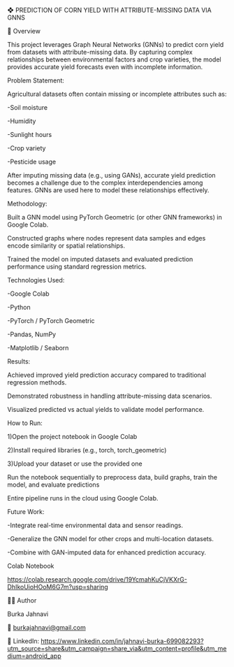 ❖	PREDICTION OF CORN YIELD WITH ATTRIBUTE-MISSING DATA VIA GNNS

📌 Overview

This project leverages Graph Neural Networks (GNNs) to predict corn yield from datasets with attribute-missing data. By capturing complex relationships between environmental factors and crop varieties, the model provides accurate yield forecasts even with incomplete information.

Problem Statement:

Agricultural datasets often contain missing or incomplete attributes such as:

-Soil moisture

-Humidity

-Sunlight hours

-Crop variety

-Pesticide usage

After imputing missing data (e.g., using GANs), accurate yield prediction becomes a challenge due to the complex interdependencies among features. GNNs are used here to model these relationships effectively.

Methodology:

Built a GNN model using PyTorch Geometric (or other GNN frameworks) in Google Colab.

Constructed graphs where nodes represent data samples and edges encode similarity or spatial relationships.

Trained the model on imputed datasets and evaluated prediction performance using standard regression metrics.

Technologies Used:

-Google Colab

-Python

-PyTorch / PyTorch Geometric

-Pandas, NumPy

-Matplotlib / Seaborn

Results:

Achieved improved yield prediction accuracy compared to traditional regression methods.

Demonstrated robustness in handling attribute-missing data scenarios.

Visualized predicted vs actual yields to validate model performance.

How to Run:

1)Open the project notebook in Google Colab

2)Install required libraries (e.g., torch, torch_geometric)

3)Upload your dataset or use the provided one

Run the notebook sequentially to preprocess data, build graphs, train the model, and evaluate predictions

 Entire pipeline runs in the cloud using Google Colab.

Future Work:

-Integrate real-time environmental data and sensor readings.

-Generalize the GNN model for other crops and multi-location datasets.

-Combine with GAN-imputed data for enhanced prediction accuracy.

 Colab Notebook
 
https://colab.research.google.com/drive/19YcmahKuCjVKXrG-DhIkoUioHOoM6G7m?usp=sharing

🧑‍💻 Author

Burka Jahnavi

📧 burkajahnavi@gmail.com

🔗 LinkedIn: https://www.linkedin.com/in/jahnavi-burka-699082293?utm_source=share&utm_campaign=share_via&utm_content=profile&utm_medium=android_app

